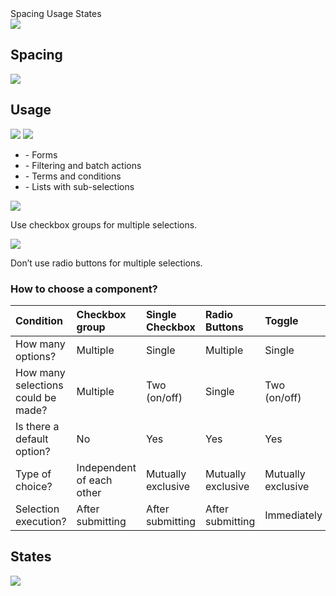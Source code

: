 <div>
    <AnchorLink to="spacing" offset={210}>
        Spacing
    </AnchorLink>
    <AnchorLink to="usage" offset={210}>
        Usage
    </AnchorLink>
        <AnchorLink to="states" offset={210}>
        States
    </AnchorLink>
</div>

<Row >
    <Column cols={8}>
        <img src="../_img/checkbox--1.png" />
    </Column> 
</Row>

<Anchor idToScrollTo="spacing"><h2>Spacing</h2></Anchor>
<Row >
    <Column cols={8}>
        <img src="../_img/checkbox--2.png" />
    </Column> 
</Row>

<Anchor idToScrollTo="usage"><h2>Usage</h2></Anchor>
<Row >
    <Column cols={4}>
        <img src="../_img/checkbox--3.png" />
    </Column> 
    <Column cols={4}>
        <img src="../_img/checkbox--4.png" />
    </Column>
    <Column cols={4} className="pt-4">
        <ul>
        <li>- Forms</li>
        <li>- Filtering and batch actions</li>
        <li>- Terms and conditions</li>
        <li>- Lists with sub-selections</li>
        </ul>
    </Column> 
</Row>

<Row >
    <Column cols={6}>
        <img src="../_img/checkbox--5.png" />
        <p>Use checkbox groups for multiple selections.</p>
    </Column> 
    <Column cols={6}>
        <img src="../_img/checkbox--6.png" />
        <p>Don’t use radio buttons for multiple selections.</p>
    </Column> 
</Row>

<h3>How to choose a component?</h3>

| Condition                          | Checkbox group            | Single Checkbox    | Radio Buttons      | Toggle             |
|:-----------------------------------|:--------------------------|:-------------------|:-------------------|:-------------------|
| How many options?                  | Multiple                  | Single             | Multiple           | Single             |
| How many selections could be made? | Multiple                  | Two (on/off)       | Single             | Two (on/off)       |
| Is there a default option?         | No                        | Yes                | Yes                | Yes                |
| Type of choice?                    | Independent of each other | Mutually exclusive | Mutually exclusive | Mutually exclusive |
| Selection execution?               | After submitting          | After submitting   | After submitting   | Immediately        |

<Anchor idToScrollTo="states"><h2>States</h2></Anchor>
<Row >
    <Column cols={12}>
        <img src="../_img/checkbox--7.png" />
    </Column> 
</Row>